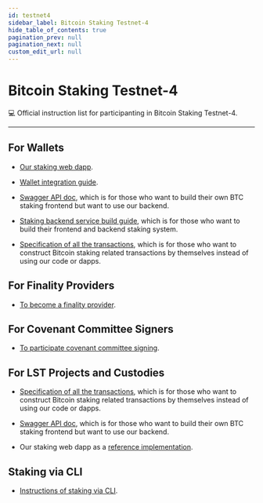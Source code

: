 ```yaml
---
id: testnet4
sidebar_label: Bitcoin Staking Testnet-4
hide_table_of_contents: true
pagination_prev: null
pagination_next: null
custom_edit_url: null
---
```


# Bitcoin Staking Testnet-4

💻 Official instruction list for participanting in Bitcoin Staking Testnet-4.

---

## For Wallets <a id="wallets"></a>

- [Our staking web dapp](https://github.com/babylonchain/simple-staking).

- [Wallet integration guide](https://github.com/babylonchain/networks/blob/main/bbn-test-4/integration/wallet.md).

- [Swagger API doc](https://staking-api.testnet.babylonchain.io/swagger/index.html#),
which is for those who want to build their own BTC staking frontend but want to use our backend.

- [Staking backend service build guide](https://github.com/babylonchain/networks/blob/main/bbn-test-4/integration/staking-backend.md),
which is for those who want to build their frontend and backend staking system.

- [Specification of all the transactions](https://github.com/babylonchain/babylon/blob/dev/docs/transaction-impl-spec.md),
which is for those who want to construct Bitcoin staking related transactions by themselves instead of using our code or dapps.

## For Finality Providers <a id="finality-providers"></a>

- [To become a finality provider](https://github.com/babylonchain/networks/tree/main/bbn-test-4/finality-providers).

## For Covenant Committee Signers <a id="covenant-signer"></a>

- [To participate covenant committee signing](https://github.com/babylonchain/covenant-signer/blob/v0.1.0/README.md).

## For LST Projects and Custodies <a id="lst-custodies"></a>

- [Specification of all the transactions](https://github.com/babylonchain/babylon/blob/dev/docs/transaction-impl-spec.md),
which is for those who want to construct Bitcoin staking related transactions by
themselves instead of using our code or dapps.

- [Swagger API doc](https://staking-api.testnet.babylonchain.io/swagger/index.html#),
which is for those who want to build their own BTC staking frontend but want to
use our backend.

- Our staking web dapp as a [reference implementation](https://github.com/babylonchain/simple-staking).

## Staking via CLI

- [Instructions of staking via CLI](https://github.com/babylonchain/btc-staker/blob/v0.4.0/docs/create-phase1-staking.md).

